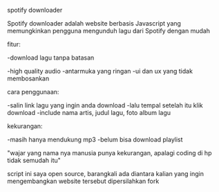 spotify downloader

Spotify downloader adalah website berbasis Javascript yang 
memungkinkan pengguna mengunduh lagu dari Spotify dengan mudah

 fitur:

<p>-download lagu tanpa batasan</p>
-high quality audio
-antarmuka yang ringan
-ui dan ux yang tidak membosankan 

cara penggunaan:

-salin link lagu yang ingin anda download 
-lalu tempal setelah itu klik download 
-include nama artis, judul lagu, foto album lagu


kekurangan:

-masih hanya mendukung mp3 
-belum bisa download playlist


"wajar yang nama nya manusia punya kekurangan,
apalagi coding di hp tidak semudah itu"



script ini saya open source, barangkali ada diantara kalian
yang ingin mengembangkan website tersebut dipersilahkan fork
